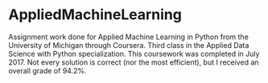 # AppliedMachineLearning
Assignment work done for Applied Machine Learning in Python from the University of Michigan through Coursera. Third class in the Applied Data Science with Python specialization. This coursework was completed in July 2017. Not every solution is correct (nor the most efficient), but I received an overall grade of 94.2%.
